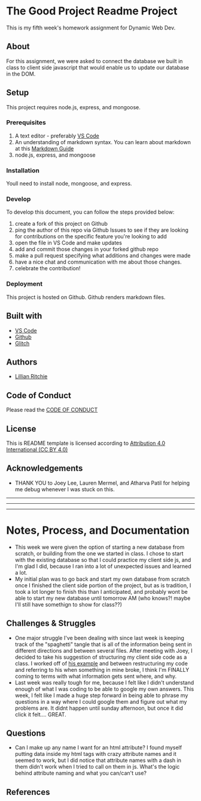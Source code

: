 <!-- Every README should start with an H1 -->
# The Good Project Readme Project
<!-- A one sentence description of the project or assignment -->
This is my fifth week's homework assignment for Dynamic Web Dev. 


<!-- It is good practice to add an about or summary -->
## About

For this assignment, we were asked to connect the database we built in class to client side javascript that would enable us to update our database in the DOM.

<!-- It is essential to describe how to set up your project -->
## Setup

This project requires node.js, express, and mongoose.

<!-- Any knowledge or tools you will need before hand -->
### Prerequisites

1. A text editor - preferably [VS Code](https://code.visualstudio.com/)
2. An understanding of markdown syntax. You can learn about markdown at this [Markdown Guide](https://www.markdownguide.org/getting-started/)
3. node.js, express, and mongoose


<!-- any installation needs should be defined -->
### Installation

Youll need to install node, mongoose, and express.

<!-- Write instructions on how to start working on your project -->
### Develop

To develop this document, you can follow the steps provided below:
1. create a fork of this project on Github
2. ping the author of this repo via Github Issues to see if they are looking for contributions on the specific feature you're looking to add
3. open the file in VS Code and make updates 
4. add and commit those changes in your forked github repo
5. make a pull request specifying what additions and changes were made
6. have a nice chat and communication with me about those changes. 
7. celebrate the contribution! 

<!-- Notes about the deployment -->
### Deployment

This project is hosted on Github. Github renders markdown files.

## Built with

* [VS Code](https://code.visualstudio.com/)
* [Github](https://github.com)
* [Glitch](https://glitch.com)

## Authors

* [Lillian Ritchie](https://github.com/lillianritchie)

## Code of Conduct

Please read the [CODE OF CONDUCT](https://www.mozilla.org/en-US/about/governance/policies/participation/) 

## License

This is README template is licensed according to [Attribution 4.0 International (CC BY 4.0) ](https://creativecommons.org/licenses/by/4.0/)

<!-- thank and reference all the things that made your project happen -->
## Acknowledgements

* THANK YOU to Joey Lee, Lauren Mermel, and Atharva Patil for helping me debug whenever I was stuck on this.
***
***
***

<!-- For your assignments you might consider  -->
# Notes, Process, and Documentation
* This week we were given the option of starting a new database from scratch, or building from the one we started in class. I chose to start with the existing database so that I could practice my client side js, and I'm glad I did, because I ran into a lot of unexpected issues and learned a lot.
* My initial plan was to go back and start my own database from scratch once I finished the client side portion of the project, but as is tradition, I took a lot longer to  finish this than I anticipated, and probably wont be able to start my new database until tomorrow AM (who knows?! maybe I'll still have somethign to show for class??)



<!-- Any specific challenges or struggles documented -->
## Challenges & Struggles
* One major struggle I've been dealing with since last week is keeping track of the "spaghetti" tangle that is all of the information being sent in different directions and between several files. After meeting with Joey, I decided to take his suggestion of structuring my client side code as a class. I worked off of [his example](https://glitch.com/edit/#!/joeyklee-todo-app-mongodb?path=README.md:1:0) and between restructuring my code and referring to his when something in mine broke, I think I'm FINALLY coming to terms with what information gets sent where, and why.
* Last week was really tough for me, because I felt like I didn't understand enough of what I was coding to be able to google my own answers. This week, I felt like I made a huge step forward in being able to phrase my questions in a way where I could google them and figure out what my problems are. It didnt happen until sunday afternoon, but once it did click it felt.... GREAT.

<!-- Any questions you have -->
## Questions
* Can I make up any name I want for an html attribute? I found myself putting data inside my html tags with crazy attribute names and it seemed to work, but I did notice that attribute names with a dash in them didn't work when I tried to call on them in js. What's the logic behind attribute naming and what you can/can't use?

<!-- References for resources and inspiration -->
## References

